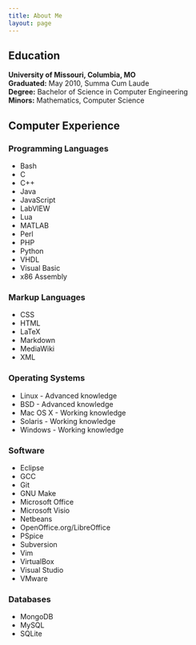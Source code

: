 ```yaml
---
title: About Me
layout: page
---
```


## Education

__University of Missouri, Columbia, MO__  
__Graduated:__ May 2010, Summa Cum Laude  
__Degree:__ Bachelor of Science in Computer Engineering  
__Minors:__ Mathematics, Computer Science 

## Computer Experience
### Programming Languages

* Bash
* C
* C++
* Java
* JavaScript
* LabVIEW
* Lua
* MATLAB
* Perl
* PHP
* Python
* VHDL
* Visual Basic
* x86 Assembly

### Markup Languages

* CSS
* HTML
* LaTeX
* Markdown
* MediaWiki
* XML

### Operating Systems

* Linux - Advanced knowledge
* BSD - Advanced knowledge
* Mac OS X - Working knowledge
* Solaris - Working knowledge
* Windows - Working knowledge

### Software

* Eclipse
* GCC
* Git
* GNU Make
* Microsoft Office
* Microsoft Visio
* Netbeans
* OpenOffice.org/LibreOffice
* PSpice
* Subversion
* Vim
* VirtualBox
* Visual Studio
* VMware

### Databases

* MongoDB
* MySQL
* SQLite

